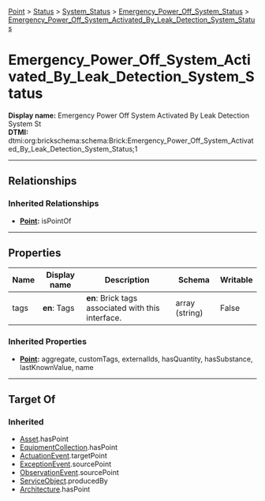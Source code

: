 [Point](../../../Point.md) > [Status](../../Status.md) > [System_Status](../System_Status.md) > [Emergency_Power_Off_System_Status](Emergency_Power_Off_System_Status.md) > [Emergency_Power_Off_System_Activated_By_Leak_Detection_System_Status](#)
# Emergency_Power_Off_System_Activated_By_Leak_Detection_System_Status

**Display name:** Emergency Power Off System Activated By Leak Detection System St<br />
**DTMI:** dtmi:org:brickschema:schema:Brick:Emergency_Power_Off_System_Activated_By_Leak_Detection_System_Status;1

---

## Relationships
### Inherited Relationships
* **[Point](../../../Point.md):** isPointOf

---

## Properties
|Name|Display name|Description|Schema|Writable|
|-|-|-|-|-|
|tags|**en**: Tags|**en**: Brick tags associated with this interface.|array (string)|False|
### Inherited Properties
* **[Point](../../../Point.md):** aggregate, customTags, externalIds, hasQuantity, hasSubstance, lastKnownValue, name

---

## Target Of
### Inherited
* [Asset](../../../../Asset/Asset.md).hasPoint
* [EquipmentCollection](../../../../Collection/AssetCollection/EquipmentCollection/EquipmentCollection.md).hasPoint
* [ActuationEvent](../../../../Event/PointEvent/ActuationEvent.md).targetPoint
* [ExceptionEvent](../../../../Event/PointEvent/ExceptionEvent.md).sourcePoint
* [ObservationEvent](../../../../Event/PointEvent/ObservationEvent.md).sourcePoint
* [ServiceObject](../../../../Information/ServiceObject/ServiceObject.md).producedBy
* [Architecture](../../../../Space/Architecture/Architecture.md).hasPoint
